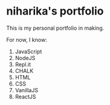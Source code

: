 # niharika's portfolio

This is my personal portfolio in making.

For now, I know:

1. JavaScript
1. NodeJS
1. Repl.it
1. CHALK
1. HTML
1. CSS
2. VanillaJS
3. ReactJS
